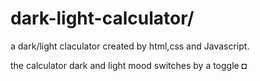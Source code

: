 # dark-light-calculator/

a dark/light claculator created by html,css and Javascript.

the calculator dark and light mood switches by a toggle ◘
